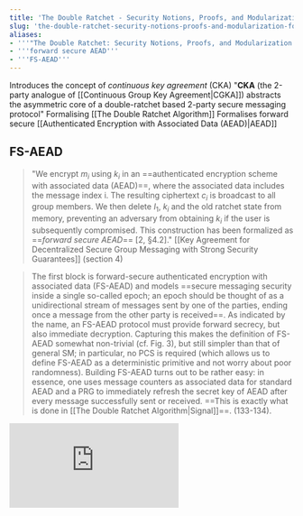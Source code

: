 ```yaml
---
title: 'The Double Ratchet - Security Notions, Proofs, and Modularization for the Signal Protocol'
slug: 'the-double-ratchet-security-notions-proofs-and-modularization-for-the-signal-protocol'
aliases:
- '''"The Double Ratchet: Security Notions, Proofs, and Modularization for the Signal Protocol"'''
- '''forward secure AEAD'''
- '''FS-AEAD'''
---
```


Introduces the concept of *continuous key agreement* (CKA)
"**CKA** (the 2-party analogue of [[Continuous Group Key Agreement|CGKA]]) abstracts the asymmetric core of a double-ratchet based 2-party secure messaging protocol" 
Formalising [[The Double Ratchet Algorithm]]
Formalises forward secure [[Authenticated Encryption with Associated Data (AEAD)|AEAD]]
## FS-AEAD
>"We encrypt $m_i$ using $k_i$ in an ==authenticated encryption scheme with associated data (AEAD)==, where the associated data includes the message index i. The resulting ciphertext $c_i$ is broadcast to all group members. We then delete $I_1$, $k_i$ and the old ratchet state from memory, preventing an adversary from obtaining $k_i$ if the user is subsequently compromised. This construction has been formalized as ==*forward secure AEAD*== [2, §4.2]." [[Key Agreement for Decentralized Secure Group Messaging with Strong Security Guarantees]] (section 4)

>The first block is forward-secure authenticated encryption with associated data (FS-AEAD) and models ==secure messaging security inside a single so-called epoch; an epoch should be thought of as a unidirectional stream of messages sent by one of the parties, ending once a message from the other party is received==. As indicated by the name, an FS-AEAD protocol must provide forward secrecy, but also immediate decryption. Capturing this makes the definition of FS-AEAD somewhat non-trivial (cf. Fig. 3), but still simpler than that of general SM; in particular, no PCS is required (which allows us to define FS-AEAD as a deterministic primitive and not worry about poor randomness). Building FS-AEAD turns out to be rather easy: in essence, one uses message counters as associated data for standard AEAD and a PRG to immediately refresh the secret key of AEAD after every message successfully sent or received. ==This is exactly what is done in [[The Double Ratchet Algorithm|Signal]]==. (133-134).

![](https://static.meri.garden/784c94c794cb28ba16c4ad78333bbc0a.pdf)